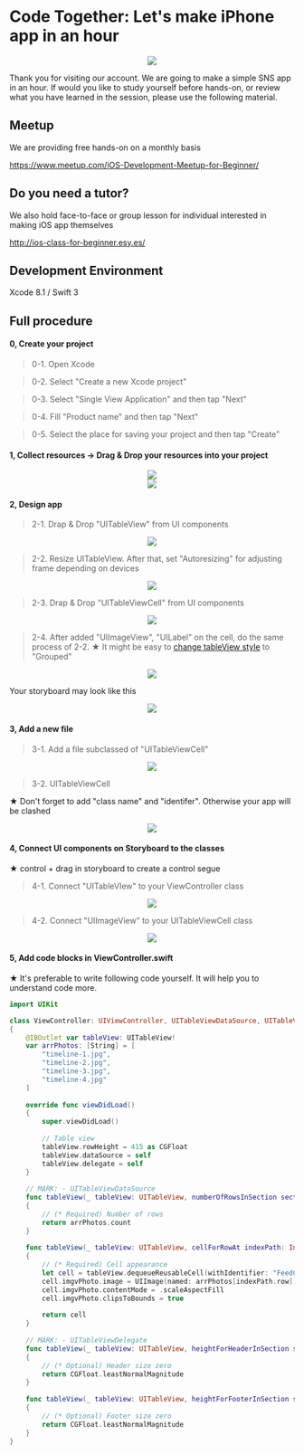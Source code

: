 # Code Together: Let's make iPhone app in an hour

  <div style="text-align:center"><img src ="https://github.com/iosClassForBeginner/timeline-en/blob/master/timeline-en/Resources/sample.gif" /></div>

  Thank you for visiting our account. We are going to make a simple SNS app in an hour. If would you like to study yourself before hands-on, or review what you have learned in the session, please use the following material.

## Meetup
We are providing free hands-on on a monthly basis

https://www.meetup.com/iOS-Development-Meetup-for-Beginner/

## Do you need a tutor?
We also hold face-to-face or group lesson for individual interested in making iOS app themselves

http://ios-class-for-beginner.esy.es/

## Development Environment
  Xcode 8.1 / Swift 3

## Full procedure

#### 0, Create your project

> 0-1. Open Xcode 

> 0-2. Select "Create a new Xcode project"

> 0-3. Select "Single View Application" and then tap "Next"

> 0-4. Fill "Product name" and then tap "Next"

> 0-5. Select the place for saving your project and then tap "Create"

#### 1, Collect resources → Drag & Drop your resources into your project
  <div style="text-align:center"><img src ="https://github.com/iosClassForBeginner/timeline-en/blob/master/timeline-en/Resources/0.png" /></div>
  <div style="text-align:center"><img src ="https://github.com/iosClassForBeginner/timeline-en/blob/master/timeline-en/Resources/0.gif" /></div>

#### 2, Design app
> 2-1. Drap & Drop "UITableView" from UI components
  <div style="text-align:center"><img src ="https://github.com/iosClassForBeginner/timeline-en/blob/master/timeline-en/Resources/1.gif" /></div>

> 2-2. Resize UITableView. After that, set "Autoresizing" for adjusting frame depending on devices
  <div style="text-align:center"><img src ="https://github.com/iosClassForBeginner/timeline-en/blob/master/timeline-en/Resources/2.gif" /></div>

> 2-3. Drap & Drop "UITableViewCell" from UI components
  <div style="text-align:center"><img src ="https://github.com/iosClassForBeginner/timeline-en/blob/master/timeline-en/Resources/3.gif" /></div>

> 2-4. After added "UIImageView", "UILabel" on the cell, do the same process of 2-2.
  ★  It might be easy to <a href="https://github.com/iosClassForBeginner/timeline-en/blob/master/timeline-en/Resources/4.png">change tableView style</a> to "Grouped"

  <div style="text-align:center"><img src ="https://github.com/iosClassForBeginner/timeline-en/blob/master/timeline-en/Resources/4.gif" /></div>

  Your storyboard may look like this
  <div style="text-align:center"><img src ="https://github.com/iosClassForBeginner/timeline-en/blob/master/timeline-en/Resources/5.png" /></div>
  
#### 3, Add a new file
  > 3-1. Add a file subclassed of "UITableViewCell"
  <div style="text-align:center"><img src ="https://github.com/iosClassForBeginner/timeline-en/blob/master/timeline-en/Resources/5.gif" /></div>

  > 3-2. UITableViewCell
  
  ★  Don't forget to add "class name" and "identifer". Otherwise your app will be clashed
  <div style="text-align:center"><img src ="https://github.com/iosClassForBeginner/timeline-en/blob/master/timeline-en/Resources/6.gif" /></div>

#### 4, Connect UI components on Storyboard to the classes
  ★  control + drag in storyboard to create a control segue
  
  > 4-1. Connect "UITableVIew" to your ViewController class
  <div style="text-align:center"><img src ="https://github.com/iosClassForBeginner/timeline-en/blob/master/timeline-en/Resources/7.gif" /></div>
  
  > 4-2. Connect "UIImageView" to your UITableViewCell class
  <div style="text-align:center"><img src ="https://github.com/iosClassForBeginner/timeline-en/blob/master/timeline-en/Resources/8.gif" /></div>

#### 5, Add code blocks in ViewController.swift

★ It's preferable to write following code yourself. It will help you to understand code more.

```Swift  
import UIKit

class ViewController: UIViewController, UITableViewDataSource, UITableViewDelegate
{
    @IBOutlet var tableView: UITableView!
    var arrPhotos: [String] = [
        "timeline-1.jpg",
        "timeline-2.jpg",
        "timeline-3.jpg",
        "timeline-4.jpg"
    ]
    
    override func viewDidLoad()
    {
        super.viewDidLoad()
        
        // Table view
        tableView.rowHeight = 415 as CGFloat
        tableView.dataSource = self
        tableView.delegate = self
    }
    
    // MARK: - UITableViewDataSource
    func tableView(_ tableView: UITableView, numberOfRowsInSection section: Int) -> Int
    {
        // (* Required) Number of rows
        return arrPhotos.count
    }
    
    func tableView(_ tableView: UITableView, cellForRowAt indexPath: IndexPath) -> UITableViewCell
    {
        // (* Required) Cell appearance
        let cell = tableView.dequeueReusableCell(withIdentifier: "FeedCell", for: indexPath) as! FeedCell
        cell.imgvPhoto.image = UIImage(named: arrPhotos[indexPath.row])
        cell.imgvPhoto.contentMode = .scaleAspectFill
        cell.imgvPhoto.clipsToBounds = true
        
        return cell
    }
    
    // MARK: - UITableViewDelegate
    func tableView(_ tableView: UITableView, heightForHeaderInSection section: Int) -> CGFloat
    {
        // (* Optional) Header size zero
        return CGFloat.leastNormalMagnitude
    }
    
    func tableView(_ tableView: UITableView, heightForFooterInSection section: Int) -> CGFloat
    {
        // (* Optional) Footer size zero
        return CGFloat.leastNormalMagnitude
    }
}
```
